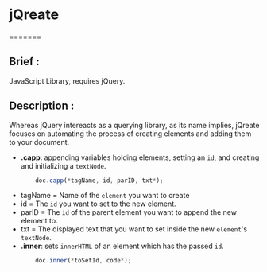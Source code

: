 # jQreate
=======

## Brief : 

JavaScript Library, requires jQuery.

## Description : 

Whereas jQuery intereacts as a querying library, as its name implies, jQreate focuses on automating the process of creating elements and adding them to your document.

* **.capp**: appending variables holding elements, setting an `id`, and creating and initializing a `textNode`.
  ```javascript
      doc.capp(*tagName, id, parID, txt*);
  ```
 * tagName = Name of the `element` you want to create
 * id = The `id` you want to set to the new element.
 * parID = The `id` of the parent element you want to append the new element to.
 * txt = The displayed text that you want to set inside the new `element`'s `textNode`. 
* **.inner**: sets `innerHTML` of an element which has the passed `id`.
  ```javascript
      doc.inner(*toSetId, code*);
  ```

